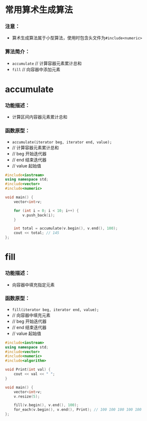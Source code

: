 # 常用算术生成算法
### 注意：
* 算术生成算法属于小型算法，使用时包含头文件为`#include<numeric>`

### 算法简介：
* `accumulate` // 计算容器元素累计总和
* `fill` // 向容器中添加元素

# accumulate
### 功能描述：
* 计算区间内容器元素累计总和

### 函数原型：
* `accumulate(iterator beg, iterator end, value);`
* // 计算容器元素累计总和
* // beg 开始迭代器
* // end 结束迭代器
* // value 起始值

```cpp
#include<iostream>
using namespace std;
#include<vector>
#include<numeric>

void main() {
	vector<int>v;

	for (int i = 0; i < 10; i++) {
		v.push_back(i);
	}

	int total = accumulate(v.begin(), v.end(), 100);
	cout << total; // 145
};
```

# fill
### 功能描述：
* 向容器中填充指定元素

### 函数原型：
* `fill(iterator beg, iterator end, value);`
* // 向容器中填充元素
* // beg 开始迭代器
* // end 结束迭代器
* // value 起始值

```cpp
#include<iostream>
using namespace std;
#include<vector>
#include<numeric>
#include<algorithm>

void Print(int val) {
	cout << val << " ";
}

void main() {
	vector<int>v;
	v.resize(5);

	fill(v.begin(), v.end(), 100);
	for_each(v.begin(), v.end(), Print); // 100 100 100 100 100
};
```